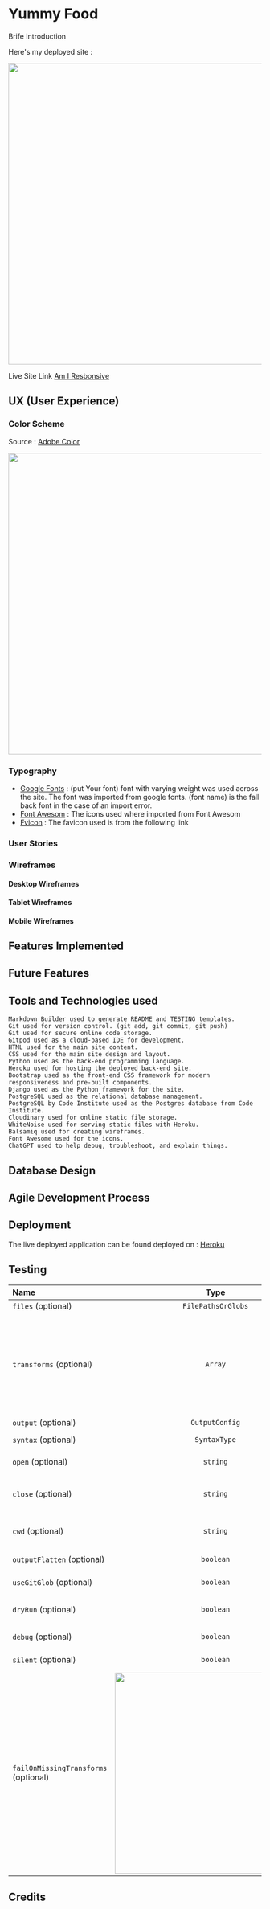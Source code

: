 # **Yummy Food** 

Brife Introduction

Here's my deployed site : []()

<p align="center">
    <img src="https://github.com/user-attachments/assets/eff08611-f7cc-478a-aeda-8c68fb03a850" width="600" height="600" />
</p>



Live Site Link 
[Am I Resbonsive](https://ui.dev/amiresponsive?url=https://lens-whisperer-1fde92b99730.herokuapp.com)


## UX (User Experience)




### Color Scheme
Source : [Adobe Color](https://color.adobe.com/)

<img src="https://github.com/user-attachments/assets/eff08611-f7cc-478a-aeda-8c68fb03a850" width="600" height="600" />


### Typography
* [Google Fonts](https://fonts.google.com/?query=bitter) : (put Your font) font with varying weight was used across the site. The font was imported from google fonts. (font name) is the fall back font in the case of an import error.
* [Font Awesom](https://fontawesome.com/)    : The icons used where imported from Font Awesom
* [Fvicon](https://favicon.io/) : The favicon used is from the following link

### User Stories 

### Wireframes
#### Desktop  Wireframes
#### Tablet  Wireframes
#### Mobile Wireframes


## Features Implemented

## Future Features


## Tools and Technologies used

    Markdown Builder used to generate README and TESTING templates.
    Git used for version control. (git add, git commit, git push)
    Git used for secure online code storage.
    Gitpod used as a cloud-based IDE for development.
    HTML used for the main site content.
    CSS used for the main site design and layout.
    Python used as the back-end programming language.
    Heroku used for hosting the deployed back-end site.
    Bootstrap used as the front-end CSS framework for modern responsiveness and pre-built components.
    Django used as the Python framework for the site.
    PostgreSQL used as the relational database management.
    PostgreSQL by Code Institute used as the Postgres database from Code Institute.
    Cloudinary used for online static file storage.
    WhiteNoise used for serving static files with Heroku.
    Balsamiq used for creating wireframes.
    Font Awesome used for the icons.
    ChatGPT used to help debug, troubleshoot, and explain things.

## Database Design

## Agile Development Process

## Deployment 

The live deployed application can be found deployed on : [Heroku]()


## Testing 

| Name | Type | Description |
|:---------------------------|:---------------:|:-----------|
| `files` (optional) | `FilePathsOrGlobs` | Files to process. |
| `transforms` (optional) | `Array` | <img src="drawing.jpg" alt="drawing" width="200" />|
| `output` (optional) | `OutputConfig` | Output configuration. |
| `syntax` (optional) | `SyntaxType` | Syntax to parse. Default: `md` |
| `open` (optional) | `string` | Opening match word. Default: `doc-gen` |
| `close` (optional) | `string` | Closing match word. If not defined will be same as opening word. Default: `end-doc-gen` |
| `cwd` (optional) | `string` | Current working directory. Default process.cwd(). Default: `process.cwd() ` |
| `outputFlatten` (optional) | `boolean` | Flatten files that are output. |
| `useGitGlob` (optional) | `boolean` | Use git glob for LARGE file directories. |
| `dryRun` (optional) | `boolean` | See planned execution of matched blocks. Default: `false` |
| `debug` (optional) | `boolean` | See debug details. Default: `false` |
| `silent` (optional) | `boolean` | Silence all console output. Default: `false` |
| `failOnMissingTransforms` (optional) |<img src="https://github.com/user-attachments/assets/eff08611-f7cc-478a-aeda-8c68fb03a850" width="400" height="400" /> | Fail if transform functions are missing. Default skip blocks. Default: `false` |

## Credits


